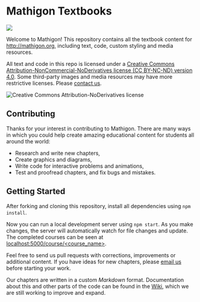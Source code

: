 # Mathigon Textbooks

![](https://mathigon.org/images/hero.png)

Welcome to Mathigon! This repository contains all the textbook content for
http://mathigon.org, including text, code, custom styling and media resources.

All text and code in this repo is licensed under a [Creative Commons Attribution-NonCommercial-NoDerivatives license (CC BY-NC-ND) version 4.0](https://spdx.org/licenses/CC-BY-NC-ND-4.0.html). Some third-party images and media resources may have more restrictive licenses. Please [contact us](mailto:rights@mathigon.org).

![Creative Commons Attribution-NoDerivatives license](https://licensebuttons.net/l/by-nc-nd/4.0/88x31.png "CC BY-NC-SA")


## Contributing

Thanks for your interest in contributing to Mathigon. There are many ways in
which you could help create amazing educational content for students all around
the world:

* Research and write new chapters,
* Create graphics and diagrams,
* Write code for interactive problems and animations,
* Test and proofread chapters, and fix bugs and mistakes.


## Getting Started

After forking and cloning this repository, install all dependencies using
`npm install`.

Now you can run a local development server using `npm start`. As you make
changes, the server will automatically watch for file changes and update.
The completed courses can be seen at
[localhost:5000/course/<course_name>](http://localhost:5000/course/probability).

Feel free to send us pull requests with corrections, improvements or additional
content. If you have ideas for new chapters, please
[email us](mailto:dev@mathigon.org) before starting your work.

Our chapters are written in a custom _Markdown_ format. Documentation about
this and other parts of the code can be found in the
[Wiki](https://github.com/mathigon/textbooks/wiki), which we are still working
to improve and expand.
